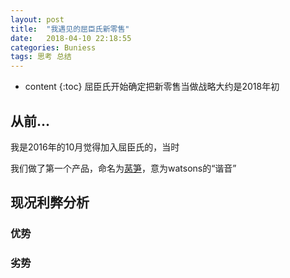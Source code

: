 ```yaml
---
layout: post
title:  "我遇见的屈臣氏新零售"
date:   2018-04-10 22:18:55
categories: Buniess
tags: 思考 总结
---
```


* content
{:toc}
屈臣氏开始确定把新零售当做战略大约是2018年初


## 从前...
我是2016年的10月觉得加入屈臣氏的，当时

我们做了第一个产品，命名为[莴笋](http://h5.watsons.com.cn)，意为watsons的“谐音”

## 现况利弊分析 




### 优势


### 劣势

